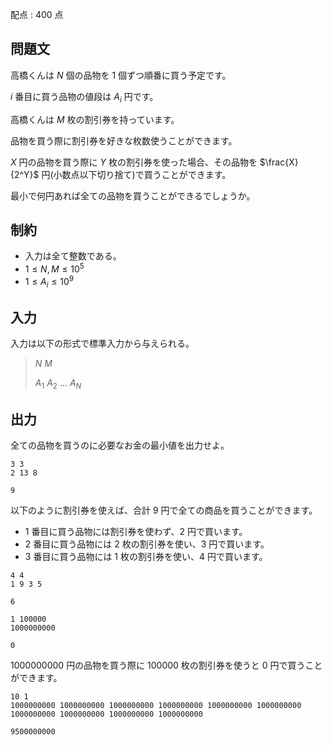 配点 : $400$ 点

## 問題文

高橋くんは $N$ 個の品物を $1$ 個ずつ順番に買う予定です。

$i$ 番目に買う品物の値段は $A_i$ 円です。

高橋くんは $M$ 枚の割引券を持っています。

品物を買う際に割引券を好きな枚数使うことができます。

$X$ 円の品物を買う際に $Y$ 枚の割引券を使った場合、その品物を $\frac{X}{2^Y}$ 円(小数点以下切り捨て)で買うことができます。

最小で何円あれば全ての品物を買うことができるでしょうか。

## 制約

- 入力は全て整数である。
- $1 \leq N, M \leq 10^5$
- $1 \leq A_i \leq 10^9$

## 入力

入力は以下の形式で標準入力から与えられる。

> $N$ $M$
> 
> $A_1$ $A_2$ $...$ $A_N$

## 出力

全ての品物を買うのに必要なお金の最小値を出力せよ。

```input1
3 3
2 13 8
```

```output1
9
```

以下のように割引券を使えば、合計 $9$ 円で全ての商品を買うことができます。

- $1$ 番目に買う品物には割引券を使わず、$2$ 円で買います。
- $2$ 番目に買う品物には $2$ 枚の割引券を使い、$3$ 円で買います。
- $3$ 番目に買う品物には $1$ 枚の割引券を使い、$4$ 円で買います。

```input2
4 4
1 9 3 5
```

```output2
6
```

```input3
1 100000
1000000000
```

```output3
0
```

$1000000000$ 円の品物を買う際に $100000$ 枚の割引券を使うと $0$ 円で買うことができます。

```input4
10 1
1000000000 1000000000 1000000000 1000000000 1000000000 1000000000 1000000000 1000000000 1000000000 1000000000
```

```output4
9500000000
```